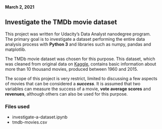 __March 2, 2021__

## Investigate the TMDb movie dataset

This project was written for Udacity’s Data Analyst nanodegree program. The primary goal is to investigate a dataset performing the entire data analysis process with **Python 3** and libraries such as numpy, pandas and matplotlib.

The TMDb movie dataset was chosen for this purpose. This dataset, which was cleaned from original data on [Kaggle](https://www.kaggle.com/tmdb/tmdb-movie-metadata), contains basic information about more than 10 thousand movies, produced between 1960 and 2015.

The scope of this project is very restrict, limited to discussing a few aspects of movies that can be considered a _**success**_. It is assumed that two variables can measure the success of a movie, **vote average scores** and **revenues**, although others can also be used for this purpose.

### Files used
* investigate-a-dataset.ipynb
* tmdb-movies.csv

